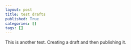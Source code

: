 ```yaml
---
layout: post
title: test drafts
published: True
categories: []
tags: []
---
```


This is another test.  Creating a draft and then publishing it.